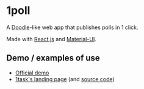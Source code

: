 # 1poll

A [Doodle](http://doodle.com)-like web app that publishes polls in 1 click.

Made with [React.js](https://facebook.github.io/react/) and [Material-UI](material-ui.com).

## Demo / examples of use

- [Official demo](http://adrienjoly.com/1poll/demo)
- [1task's landing page](http://1task.org/) (and [source code](https://github.com/adrienjoly/1task))
